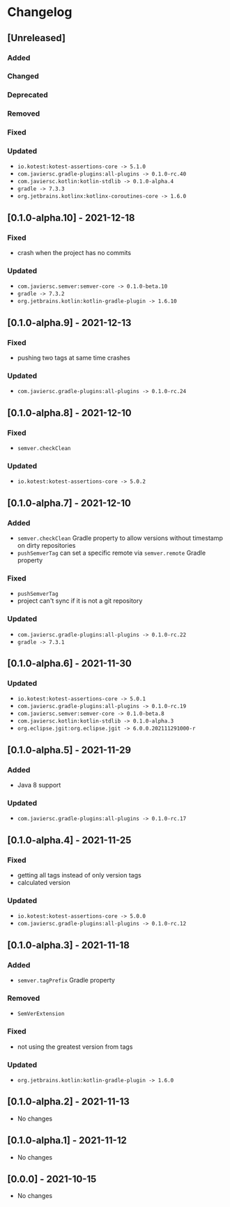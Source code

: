 # Changelog

## [Unreleased]

### Added

### Changed

### Deprecated

### Removed

### Fixed

### Updated

- `io.kotest:kotest-assertions-core -> 5.1.0`
- `com.javiersc.gradle-plugins:all-plugins -> 0.1.0-rc.40`
- `com.javiersc.kotlin:kotlin-stdlib -> 0.1.0-alpha.4`
- `gradle -> 7.3.3`
- `org.jetbrains.kotlinx:kotlinx-coroutines-core -> 1.6.0`

## [0.1.0-alpha.10] - 2021-12-18

### Fixed

- crash when the project has no commits

### Updated

- `com.javiersc.semver:semver-core -> 0.1.0-beta.10`
- `gradle -> 7.3.2`
- `org.jetbrains.kotlin:kotlin-gradle-plugin -> 1.6.10`

## [0.1.0-alpha.9] - 2021-12-13

### Fixed

- pushing two tags at same time crashes

### Updated

- `com.javiersc.gradle-plugins:all-plugins -> 0.1.0-rc.24`

## [0.1.0-alpha.8] - 2021-12-10

### Fixed

- `semver.checkClean`

### Updated

- `io.kotest:kotest-assertions-core -> 5.0.2`

## [0.1.0-alpha.7] - 2021-12-10

### Added

- `semver.checkClean` Gradle property to allow versions without timestamp on dirty repositories
- `pushSemverTag` can set a specific remote via `semver.remote` Gradle property

### Fixed

- `pushSemverTag`
- project can't sync if it is not a git repository

### Updated

- `com.javiersc.gradle-plugins:all-plugins -> 0.1.0-rc.22`
- `gradle -> 7.3.1`

## [0.1.0-alpha.6] - 2021-11-30

### Updated

- `io.kotest:kotest-assertions-core -> 5.0.1`
- `com.javiersc.gradle-plugins:all-plugins -> 0.1.0-rc.19`
- `com.javiersc.semver:semver-core -> 0.1.0-beta.8`
- `com.javiersc.kotlin:kotlin-stdlib -> 0.1.0-alpha.3`
- `org.eclipse.jgit:org.eclipse.jgit -> 6.0.0.202111291000-r`

## [0.1.0-alpha.5] - 2021-11-29

### Added

- Java 8 support

### Updated

- `com.javiersc.gradle-plugins:all-plugins -> 0.1.0-rc.17`

## [0.1.0-alpha.4] - 2021-11-25

### Fixed

- getting all tags instead of only version tags
- calculated version

### Updated

- `io.kotest:kotest-assertions-core -> 5.0.0`
- `com.javiersc.gradle-plugins:all-plugins -> 0.1.0-rc.12`

## [0.1.0-alpha.3] - 2021-11-18

### Added

- `semver.tagPrefix` Gradle property

### Removed

- `SemVerExtension`

### Fixed

- not using the greatest version from tags

### Updated

- `org.jetbrains.kotlin:kotlin-gradle-plugin -> 1.6.0`

## [0.1.0-alpha.2] - 2021-11-13

- No changes

## [0.1.0-alpha.1] - 2021-11-12

- No changes

## [0.0.0] - 2021-10-15

- No changes
